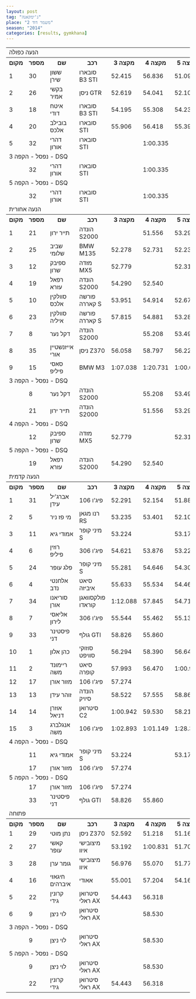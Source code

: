 ```yaml
---
layout: post
tag: "ג'ימקאנה"
place: "משמר דוד 2"
season: "2014"
categories: [results, gymkhana]
---
```

<table class="line_color">
<tr>
    <td colspan="99" class="title_font">הנעה כפולה</td>
</tr>
<tr class="rnkh_bkcolor">
    <th class="rnkh_font">מקום</th>
    <th class="rnkh_font">מספר</th>
    <th class="rnkh_font">שם</th>
    <th class="rnkh_font">רכב</th>
    <th class="rnkh_font">מקצה 3</th>
    <th class="rnkh_font">מקצה 4</th>
    <th class="rnkh_font">מקצה 5</th>
    <th class="rnkh_font">זמן</th>
    <th class="rnkh_font">פער</th>
</tr>
<tr class="rnk_bkcolor">
    <td class="rnk_font">1</td>
    <td class="rnk_font">30</td>
    <td class="rnk_font">ששון שירן</td>
    <td class="rnk_font">סובארו B3 STI</td>
    <td class="rnk_font">52.415</td>
    <td class="rnk_font">56.836</td>
    <td class="rnk_font">51.091</td>
    <td class="rnk_font">51.091</td>
    <td class="rnk_font"></td>
</tr>
<tr class="rnk_bkcolor">
    <td class="rnk_font">2</td>
    <td class="rnk_font">26</td>
    <td class="rnk_font">בקשי אמיר</td>
    <td class="rnk_font">ניסן GTR</td>
    <td class="rnk_font">52.619</td>
    <td class="rnk_font">54.041</td>
    <td class="rnk_font">52.102</td>
    <td class="rnk_font">52.102</td>
    <td class="rnk_font">1.011</td>
</tr>
<tr class="rnk_bkcolor">
    <td class="rnk_font">3</td>
    <td class="rnk_font">18</td>
    <td class="rnk_font">איטח דודי</td>
    <td class="rnk_font">סובארו B3 STI</td>
    <td class="rnk_font">54.195</td>
    <td class="rnk_font">55.308</td>
    <td class="rnk_font">54.233</td>
    <td class="rnk_font">54.195</td>
    <td class="rnk_font">3.104</td>
</tr>
<tr class="rnk_bkcolor">
    <td class="rnk_font">4</td>
    <td class="rnk_font">20</td>
    <td class="rnk_font">בובילב אלכס</td>
    <td class="rnk_font">סובארו STI</td>
    <td class="rnk_font">55.906</td>
    <td class="rnk_font">56.418</td>
    <td class="rnk_font">55.394</td>
    <td class="rnk_font">55.394</td>
    <td class="rnk_font">4.303</td>
</tr>
<tr class="rnk_bkcolor">
    <td class="rnk_font">5</td>
    <td class="rnk_font">32</td>
    <td class="rnk_font">דהרי אורון</td>
    <td class="rnk_font">סובארו STI</td>
    <td class="rnk_font"></td>
    <td class="rnk_font">1:00.335</td>
    <td class="rnk_font"></td>
    <td class="rnk_font">1:00.335</td>
    <td class="rnk_font">9.244</td>
</tr>
<tr>
    <td colspan="99" class="subtitle_font">נפסל - הקפה 3 - DSQ</td>
</tr>
<tr class="rnk_bkcolor">
    <td class="rnk_font"></td>
    <td class="rnk_font">32</td>
    <td class="rnk_font">דהרי אורון</td>
    <td class="rnk_font">סובארו STI</td>
    <td class="rnk_font"></td>
    <td class="rnk_font">1:00.335</td>
    <td class="rnk_font"></td>
    <td class="rnk_font"></td>
    <td class="rnk_font"></td>
</tr>
<tr>
    <td colspan="99" class="subtitle_font">נפסל - הקפה 5 - DSQ</td>
</tr>
<tr class="rnk_bkcolor">
    <td class="rnk_font"></td>
    <td class="rnk_font">32</td>
    <td class="rnk_font">דהרי אורון</td>
    <td class="rnk_font">סובארו STI</td>
    <td class="rnk_font"></td>
    <td class="rnk_font">1:00.335</td>
    <td class="rnk_font"></td>
    <td class="rnk_font"></td>
    <td class="rnk_font"></td>
</tr>
<tr>
    <td colspan="99" class="title_font">הנעה אחורית</td>
</tr>
<tr class="rnkh_bkcolor">
    <th class="rnkh_font">מקום</th>
    <th class="rnkh_font">מספר</th>
    <th class="rnkh_font">שם</th>
    <th class="rnkh_font">רכב</th>
    <th class="rnkh_font">מקצה 3</th>
    <th class="rnkh_font">מקצה 4</th>
    <th class="rnkh_font">מקצה 5</th>
    <th class="rnkh_font">זמן</th>
    <th class="rnkh_font">פער</th>
</tr>
<tr class="rnk_bkcolor">
    <td class="rnk_font">1</td>
    <td class="rnk_font">21</td>
    <td class="rnk_font">תייר ירון</td>
    <td class="rnk_font">הונדה S2000</td>
    <td class="rnk_font"></td>
    <td class="rnk_font">51.556</td>
    <td class="rnk_font">53.291</td>
    <td class="rnk_font">51.556</td>
    <td class="rnk_font"></td>
</tr>
<tr class="rnk_bkcolor">
    <td class="rnk_font">2</td>
    <td class="rnk_font">25</td>
    <td class="rnk_font">שביב שלומי</td>
    <td class="rnk_font">BMW M135</td>
    <td class="rnk_font">52.278</td>
    <td class="rnk_font">52.731</td>
    <td class="rnk_font">52.230</td>
    <td class="rnk_font">52.230</td>
    <td class="rnk_font">0.674</td>
</tr>
<tr class="rnk_bkcolor">
    <td class="rnk_font">3</td>
    <td class="rnk_font">12</td>
    <td class="rnk_font">ספיבק שרון</td>
    <td class="rnk_font">מזדה MX5</td>
    <td class="rnk_font">52.779</td>
    <td class="rnk_font"></td>
    <td class="rnk_font">52.319</td>
    <td class="rnk_font">52.319</td>
    <td class="rnk_font">0.763</td>
</tr>
<tr class="rnk_bkcolor">
    <td class="rnk_font">4</td>
    <td class="rnk_font">19</td>
    <td class="rnk_font">רפאל עזרא</td>
    <td class="rnk_font">הונדה S2000</td>
    <td class="rnk_font">54.290</td>
    <td class="rnk_font">52.540</td>
    <td class="rnk_font"></td>
    <td class="rnk_font">52.540</td>
    <td class="rnk_font">0.984</td>
</tr>
<tr class="rnk_bkcolor">
    <td class="rnk_font">5</td>
    <td class="rnk_font">10</td>
    <td class="rnk_font">סוולקין אלכס</td>
    <td class="rnk_font">פורשה קאררה S</td>
    <td class="rnk_font">53.951</td>
    <td class="rnk_font">54.914</td>
    <td class="rnk_font">52.679</td>
    <td class="rnk_font">52.679</td>
    <td class="rnk_font">1.123</td>
</tr>
<tr class="rnk_bkcolor">
    <td class="rnk_font">6</td>
    <td class="rnk_font">23</td>
    <td class="rnk_font">סוולקין איליה</td>
    <td class="rnk_font">פורשה קאררה S</td>
    <td class="rnk_font">57.815</td>
    <td class="rnk_font">54.881</td>
    <td class="rnk_font">53.287</td>
    <td class="rnk_font">53.287</td>
    <td class="rnk_font">1.731</td>
</tr>
<tr class="rnk_bkcolor">
    <td class="rnk_font">7</td>
    <td class="rnk_font">8</td>
    <td class="rnk_font">דקל נער</td>
    <td class="rnk_font">הונדה S2000</td>
    <td class="rnk_font"></td>
    <td class="rnk_font">55.208</td>
    <td class="rnk_font">53.494</td>
    <td class="rnk_font">53.494</td>
    <td class="rnk_font">1.938</td>
</tr>
<tr class="rnk_bkcolor">
    <td class="rnk_font">8</td>
    <td class="rnk_font">35</td>
    <td class="rnk_font">אייזנשטיין אורי</td>
    <td class="rnk_font">ניסן Z370</td>
    <td class="rnk_font">56.058</td>
    <td class="rnk_font">58.797</td>
    <td class="rnk_font">56.220</td>
    <td class="rnk_font">56.058</td>
    <td class="rnk_font">4.502</td>
</tr>
<tr class="rnk_bkcolor">
    <td class="rnk_font">9</td>
    <td class="rnk_font">15</td>
    <td class="rnk_font">סאסי פיליפ</td>
    <td class="rnk_font">BMW M3</td>
    <td class="rnk_font">1:07.038</td>
    <td class="rnk_font">1:20.731</td>
    <td class="rnk_font">1:00.690</td>
    <td class="rnk_font">1:00.690</td>
    <td class="rnk_font">9.134</td>
</tr>
<tr>
    <td colspan="99" class="subtitle_font">נפסל - הקפה 3 - DSQ</td>
</tr>
<tr class="rnk_bkcolor">
    <td class="rnk_font"></td>
    <td class="rnk_font">8</td>
    <td class="rnk_font">דקל נער</td>
    <td class="rnk_font">הונדה S2000</td>
    <td class="rnk_font"></td>
    <td class="rnk_font">55.208</td>
    <td class="rnk_font">53.494</td>
    <td class="rnk_font"></td>
    <td class="rnk_font"></td>
</tr>
<tr class="rnk_bkcolor">
    <td class="rnk_font"></td>
    <td class="rnk_font">21</td>
    <td class="rnk_font">תייר ירון</td>
    <td class="rnk_font">הונדה S2000</td>
    <td class="rnk_font"></td>
    <td class="rnk_font">51.556</td>
    <td class="rnk_font">53.291</td>
    <td class="rnk_font"></td>
    <td class="rnk_font"></td>
</tr>
<tr>
    <td colspan="99" class="subtitle_font">נפסל - הקפה 4 - DSQ</td>
</tr>
<tr class="rnk_bkcolor">
    <td class="rnk_font"></td>
    <td class="rnk_font">12</td>
    <td class="rnk_font">ספיבק שרון</td>
    <td class="rnk_font">מזדה MX5</td>
    <td class="rnk_font">52.779</td>
    <td class="rnk_font"></td>
    <td class="rnk_font">52.319</td>
    <td class="rnk_font"></td>
    <td class="rnk_font"></td>
</tr>
<tr>
    <td colspan="99" class="subtitle_font">נפסל - הקפה 5 - DSQ</td>
</tr>
<tr class="rnk_bkcolor">
    <td class="rnk_font"></td>
    <td class="rnk_font">19</td>
    <td class="rnk_font">רפאל עזרא</td>
    <td class="rnk_font">הונדה S2000</td>
    <td class="rnk_font">54.290</td>
    <td class="rnk_font">52.540</td>
    <td class="rnk_font"></td>
    <td class="rnk_font"></td>
    <td class="rnk_font"></td>
</tr>
<tr>
    <td colspan="99" class="title_font">הנעה קדמית</td>
</tr>
<tr class="rnkh_bkcolor">
    <th class="rnkh_font">מקום</th>
    <th class="rnkh_font">מספר</th>
    <th class="rnkh_font">שם</th>
    <th class="rnkh_font">רכב</th>
    <th class="rnkh_font">מקצה 3</th>
    <th class="rnkh_font">מקצה 4</th>
    <th class="rnkh_font">מקצה 5</th>
    <th class="rnkh_font">זמן</th>
    <th class="rnkh_font">פער</th>
</tr>
<tr class="rnk_bkcolor">
    <td class="rnk_font">1</td>
    <td class="rnk_font">31</td>
    <td class="rnk_font">אברג'יל עידן</td>
    <td class="rnk_font">פיג'ו 106</td>
    <td class="rnk_font">52.291</td>
    <td class="rnk_font">52.154</td>
    <td class="rnk_font">51.881</td>
    <td class="rnk_font">51.881</td>
    <td class="rnk_font"></td>
</tr>
<tr class="rnk_bkcolor">
    <td class="rnk_font">2</td>
    <td class="rnk_font">5</td>
    <td class="rnk_font">מי פז ניר</td>
    <td class="rnk_font">רנו מגאן RS</td>
    <td class="rnk_font">53.235</td>
    <td class="rnk_font">53.401</td>
    <td class="rnk_font">52.105</td>
    <td class="rnk_font">52.105</td>
    <td class="rnk_font">0.224</td>
</tr>
<tr class="rnk_bkcolor">
    <td class="rnk_font">3</td>
    <td class="rnk_font">11</td>
    <td class="rnk_font">אמודי גיא</td>
    <td class="rnk_font">מיני קופר S</td>
    <td class="rnk_font">53.224</td>
    <td class="rnk_font"></td>
    <td class="rnk_font">53.175</td>
    <td class="rnk_font">53.175</td>
    <td class="rnk_font">1.294</td>
</tr>
<tr class="rnk_bkcolor">
    <td class="rnk_font">4</td>
    <td class="rnk_font">6</td>
    <td class="rnk_font">רוזין פיליפ</td>
    <td class="rnk_font">פיג'ו 306</td>
    <td class="rnk_font">54.621</td>
    <td class="rnk_font">53.876</td>
    <td class="rnk_font">53.227</td>
    <td class="rnk_font">53.227</td>
    <td class="rnk_font">1.346</td>
</tr>
<tr class="rnk_bkcolor">
    <td class="rnk_font">5</td>
    <td class="rnk_font">24</td>
    <td class="rnk_font">פלג עופר</td>
    <td class="rnk_font">מיני קופר S</td>
    <td class="rnk_font">55.281</td>
    <td class="rnk_font">54.646</td>
    <td class="rnk_font">54.307</td>
    <td class="rnk_font">54.307</td>
    <td class="rnk_font">2.426</td>
</tr>
<tr class="rnk_bkcolor">
    <td class="rnk_font">6</td>
    <td class="rnk_font">4</td>
    <td class="rnk_font">אלחנטי נדב</td>
    <td class="rnk_font">סיאט איביזה</td>
    <td class="rnk_font">55.633</td>
    <td class="rnk_font">55.534</td>
    <td class="rnk_font">54.466</td>
    <td class="rnk_font">54.466</td>
    <td class="rnk_font">2.585</td>
</tr>
<tr class="rnk_bkcolor">
    <td class="rnk_font">7</td>
    <td class="rnk_font">34</td>
    <td class="rnk_font">סוריאנו אורן</td>
    <td class="rnk_font">פולקסוואגן קוראדו</td>
    <td class="rnk_font">1:12.088</td>
    <td class="rnk_font">57.845</td>
    <td class="rnk_font">54.717</td>
    <td class="rnk_font">54.717</td>
    <td class="rnk_font">2.836</td>
</tr>
<tr class="rnk_bkcolor">
    <td class="rnk_font">8</td>
    <td class="rnk_font">7</td>
    <td class="rnk_font">אליאסי לירון</td>
    <td class="rnk_font">פיג'ו 306</td>
    <td class="rnk_font">55.544</td>
    <td class="rnk_font">55.462</td>
    <td class="rnk_font">55.137</td>
    <td class="rnk_font">55.137</td>
    <td class="rnk_font">3.256</td>
</tr>
<tr class="rnk_bkcolor">
    <td class="rnk_font">9</td>
    <td class="rnk_font">33</td>
    <td class="rnk_font">פיסטינר דני</td>
    <td class="rnk_font">גולף GTI</td>
    <td class="rnk_font">58.826</td>
    <td class="rnk_font">55.860</td>
    <td class="rnk_font"></td>
    <td class="rnk_font">55.860</td>
    <td class="rnk_font">3.979</td>
</tr>
<tr class="rnk_bkcolor">
    <td class="rnk_font">10</td>
    <td class="rnk_font">1</td>
    <td class="rnk_font">כהן אלון</td>
    <td class="rnk_font">סוזוקי סוויפט</td>
    <td class="rnk_font">56.294</td>
    <td class="rnk_font">58.390</td>
    <td class="rnk_font">56.640</td>
    <td class="rnk_font">56.294</td>
    <td class="rnk_font">4.413</td>
</tr>
<tr class="rnk_bkcolor">
    <td class="rnk_font">11</td>
    <td class="rnk_font">2</td>
    <td class="rnk_font">ריימונד משה</td>
    <td class="rnk_font">סיאט קופרה</td>
    <td class="rnk_font">57.993</td>
    <td class="rnk_font">56.470</td>
    <td class="rnk_font">1:00.970</td>
    <td class="rnk_font">56.470</td>
    <td class="rnk_font">4.589</td>
</tr>
<tr class="rnk_bkcolor">
    <td class="rnk_font">12</td>
    <td class="rnk_font">17</td>
    <td class="rnk_font">מזור אורן</td>
    <td class="rnk_font">פיג'ו 106</td>
    <td class="rnk_font">57.274</td>
    <td class="rnk_font"></td>
    <td class="rnk_font"></td>
    <td class="rnk_font">57.274</td>
    <td class="rnk_font">5.393</td>
</tr>
<tr class="rnk_bkcolor">
    <td class="rnk_font">13</td>
    <td class="rnk_font">13</td>
    <td class="rnk_font">זוהר עידן</td>
    <td class="rnk_font">הונדה סיויק</td>
    <td class="rnk_font">58.522</td>
    <td class="rnk_font">57.555</td>
    <td class="rnk_font">58.861</td>
    <td class="rnk_font">57.555</td>
    <td class="rnk_font">5.674</td>
</tr>
<tr class="rnk_bkcolor">
    <td class="rnk_font">14</td>
    <td class="rnk_font">14</td>
    <td class="rnk_font">אוזרן דניאל</td>
    <td class="rnk_font">סיטרואן C2</td>
    <td class="rnk_font">1:00.942</td>
    <td class="rnk_font">59.530</td>
    <td class="rnk_font">58.218</td>
    <td class="rnk_font">58.218</td>
    <td class="rnk_font">6.337</td>
</tr>
<tr class="rnk_bkcolor">
    <td class="rnk_font">15</td>
    <td class="rnk_font">3</td>
    <td class="rnk_font">אנגלברג משה</td>
    <td class="rnk_font">פיג'ו 106</td>
    <td class="rnk_font">1:02.893</td>
    <td class="rnk_font">1:01.149</td>
    <td class="rnk_font">1:28.346</td>
    <td class="rnk_font">1:01.149</td>
    <td class="rnk_font">9.268</td>
</tr>
<tr>
    <td colspan="99" class="subtitle_font">נפסל - הקפה 4 - DSQ</td>
</tr>
<tr class="rnk_bkcolor">
    <td class="rnk_font"></td>
    <td class="rnk_font">11</td>
    <td class="rnk_font">אמודי גיא</td>
    <td class="rnk_font">מיני קופר S</td>
    <td class="rnk_font">53.224</td>
    <td class="rnk_font"></td>
    <td class="rnk_font">53.175</td>
    <td class="rnk_font"></td>
    <td class="rnk_font"></td>
</tr>
<tr class="rnk_bkcolor">
    <td class="rnk_font"></td>
    <td class="rnk_font">17</td>
    <td class="rnk_font">מזור אורן</td>
    <td class="rnk_font">פיג'ו 106</td>
    <td class="rnk_font">57.274</td>
    <td class="rnk_font"></td>
    <td class="rnk_font"></td>
    <td class="rnk_font"></td>
    <td class="rnk_font"></td>
</tr>
<tr>
    <td colspan="99" class="subtitle_font">נפסל - הקפה 5 - DSQ</td>
</tr>
<tr class="rnk_bkcolor">
    <td class="rnk_font"></td>
    <td class="rnk_font">17</td>
    <td class="rnk_font">מזור אורן</td>
    <td class="rnk_font">פיג'ו 106</td>
    <td class="rnk_font">57.274</td>
    <td class="rnk_font"></td>
    <td class="rnk_font"></td>
    <td class="rnk_font"></td>
    <td class="rnk_font"></td>
</tr>
<tr class="rnk_bkcolor">
    <td class="rnk_font"></td>
    <td class="rnk_font">33</td>
    <td class="rnk_font">פיסטינר דני</td>
    <td class="rnk_font">גולף GTI</td>
    <td class="rnk_font">58.826</td>
    <td class="rnk_font">55.860</td>
    <td class="rnk_font"></td>
    <td class="rnk_font"></td>
    <td class="rnk_font"></td>
</tr>
<tr>
    <td colspan="99" class="title_font">פתוחה</td>
</tr>
<tr class="rnkh_bkcolor">
    <th class="rnkh_font">מקום</th>
    <th class="rnkh_font">מספר</th>
    <th class="rnkh_font">שם</th>
    <th class="rnkh_font">רכב</th>
    <th class="rnkh_font">מקצה 3</th>
    <th class="rnkh_font">מקצה 4</th>
    <th class="rnkh_font">מקצה 5</th>
    <th class="rnkh_font">זמן</th>
    <th class="rnkh_font">פער</th>
</tr>
<tr class="rnk_bkcolor">
    <td class="rnk_font">1</td>
    <td class="rnk_font">29</td>
    <td class="rnk_font">נתן מוטי</td>
    <td class="rnk_font">ניסן Z370</td>
    <td class="rnk_font">52.592</td>
    <td class="rnk_font">51.218</td>
    <td class="rnk_font">51.168</td>
    <td class="rnk_font">51.168</td>
    <td class="rnk_font"></td>
</tr>
<tr class="rnk_bkcolor">
    <td class="rnk_font">2</td>
    <td class="rnk_font">27</td>
    <td class="rnk_font">קאשי עופר</td>
    <td class="rnk_font">מיצובישי איוו</td>
    <td class="rnk_font">53.192</td>
    <td class="rnk_font">1:00.831</td>
    <td class="rnk_font">51.708</td>
    <td class="rnk_font">51.708</td>
    <td class="rnk_font">0.540</td>
</tr>
<tr class="rnk_bkcolor">
    <td class="rnk_font">3</td>
    <td class="rnk_font">28</td>
    <td class="rnk_font">גומר ערן</td>
    <td class="rnk_font">מיצובישי איוו</td>
    <td class="rnk_font">56.976</td>
    <td class="rnk_font">55.070</td>
    <td class="rnk_font">51.771</td>
    <td class="rnk_font">51.771</td>
    <td class="rnk_font">0.603</td>
</tr>
<tr class="rnk_bkcolor">
    <td class="rnk_font">4</td>
    <td class="rnk_font">16</td>
    <td class="rnk_font">חיגאזי איברהים</td>
    <td class="rnk_font">אאודי</td>
    <td class="rnk_font">55.001</td>
    <td class="rnk_font">57.204</td>
    <td class="rnk_font">54.168</td>
    <td class="rnk_font">54.168</td>
    <td class="rnk_font">3.000</td>
</tr>
<tr class="rnk_bkcolor">
    <td class="rnk_font">5</td>
    <td class="rnk_font">22</td>
    <td class="rnk_font">קרונין גידי</td>
    <td class="rnk_font">סיטרואן ראלי AX</td>
    <td class="rnk_font">54.443</td>
    <td class="rnk_font">56.318</td>
    <td class="rnk_font"></td>
    <td class="rnk_font">54.443</td>
    <td class="rnk_font">3.275</td>
</tr>
<tr class="rnk_bkcolor">
    <td class="rnk_font">6</td>
    <td class="rnk_font">9</td>
    <td class="rnk_font">לוי ניצן</td>
    <td class="rnk_font">סיטרואן ראלי AX</td>
    <td class="rnk_font"></td>
    <td class="rnk_font">58.530</td>
    <td class="rnk_font"></td>
    <td class="rnk_font">58.530</td>
    <td class="rnk_font">7.362</td>
</tr>
<tr>
    <td colspan="99" class="subtitle_font">נפסל - הקפה 3 - DSQ</td>
</tr>
<tr class="rnk_bkcolor">
    <td class="rnk_font"></td>
    <td class="rnk_font">9</td>
    <td class="rnk_font">לוי ניצן</td>
    <td class="rnk_font">סיטרואן ראלי AX</td>
    <td class="rnk_font"></td>
    <td class="rnk_font">58.530</td>
    <td class="rnk_font"></td>
    <td class="rnk_font"></td>
    <td class="rnk_font"></td>
</tr>
<tr>
    <td colspan="99" class="subtitle_font">נפסל - הקפה 5 - DSQ</td>
</tr>
<tr class="rnk_bkcolor">
    <td class="rnk_font"></td>
    <td class="rnk_font">9</td>
    <td class="rnk_font">לוי ניצן</td>
    <td class="rnk_font">סיטרואן ראלי AX</td>
    <td class="rnk_font"></td>
    <td class="rnk_font">58.530</td>
    <td class="rnk_font"></td>
    <td class="rnk_font"></td>
    <td class="rnk_font"></td>
</tr>
<tr class="rnk_bkcolor">
    <td class="rnk_font"></td>
    <td class="rnk_font">22</td>
    <td class="rnk_font">קרונין גידי</td>
    <td class="rnk_font">סיטרואן ראלי AX</td>
    <td class="rnk_font">54.443</td>
    <td class="rnk_font">56.318</td>
    <td class="rnk_font"></td>
    <td class="rnk_font"></td>
    <td class="rnk_font"></td>
</tr>
</table>
